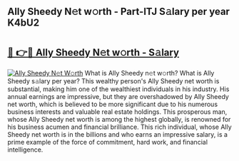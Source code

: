 ## Ally Sheedy N𝚎t w𝚘rth - Part-lTJ S𝚊lary per year K4bU2

# <h2><a href="http://gc0ol3.nevu.top/?p=Ally+Sheedy">🔗 👉🔴 Ally Sheedy N𝚎t w𝚘rth - S𝚊lary</a></h2>

[![Ally Sheedy N𝚎t W𝚘rth](https://i.imgur.com/Oavwk0R.jpeg)](http://gc0ol3.nevu.top/?p=Ally+Sheedy)
What is Ally Sheedy n𝚎t w𝚘rth? What is Ally Sheedy s𝚊lary per year?
This wealthy person's Ally Sheedy net worth is substantial, making him one of the wealthiest individuals in his industry. His annual earnings are impressive, but they are overshadowed by Ally Sheedy net worth, which is believed to be more significant due to his numerous business interests and valuable real estate holdings. This prosperous man, whose Ally Sheedy net worth is among the highest globally, is renowned for his business acumen and financial brilliance. This rich individual, whose Ally Sheedy net worth is in the billions and who earns an impressive salary, is a prime example of the force of commitment, hard work, and financial intelligence.
